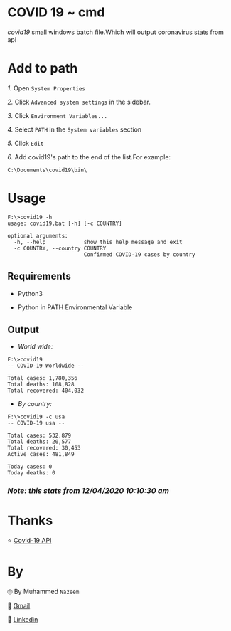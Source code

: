 # COVID 19 ~ cmd

*covid19* small windows batch file.Which will output coronavirus stats from api

# Add to path

*1.* Open ```System Properties```

*2.* Click ```Advanced system settings``` in the sidebar.

*3.*  Click ```Environment Variables...```

*4.* Select ```PATH``` in the ```System variables``` section

*5.* Click ```Edit```

*6.* Add covid19's path to the end of the list.For example:

```
C:\Documents\covid19\bin\
```

# Usage

```
F:\>covid19 -h
usage: covid19.bat [-h] [-c COUNTRY]

optional arguments:
  -h, --help            show this help message and exit
  -c COUNTRY, --country COUNTRY
                        Confirmed COVID-19 cases by country
```
## Requirements

* Python3

* Python in PATH Environmental Variable 

## Output
* *World wide:*
```
F:\>covid19
-- COVID-19 Worldwide --

Total cases: 1,780,356
Total deaths: 108,828
Total recovered: 404,032
```

* *By country:*

```
F:\>covid19 -c usa
-- COVID-19 usa --

Total cases: 532,879
Total deaths: 20,577
Total recovered: 30,453
Active cases: 481,849

Today cases: 0
Today deaths: 0
```

### *Note: this stats from 12/04/2020 10:10:30 am*

# Thanks

⭐ [Covid-19 API](https://coronavirus-19-api.herokuapp.com/all)



# By


🙄 By Muhammed `Nazeem`

📧 [Gmail](mailto:nazeemnob17@gmail.com)

👔 [Linkedin](https://www.linkedin.com/in/muhammad-nazeem-5ab092180/)